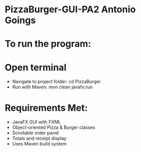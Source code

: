# PizzaBurger-GUI-PA2 Antonio Goings
# To run the program:
# Open terminal
- Navigate to project folder: cd PizzaBurger
- Run with Maven: mvn clean javafx:run
# Requirements Met:
- JavaFX GUI with FXML
- Object-oriented Pizza & Burger classes
- Scrollable order panel
- Totals and receipt display
- Uses Maven build system
